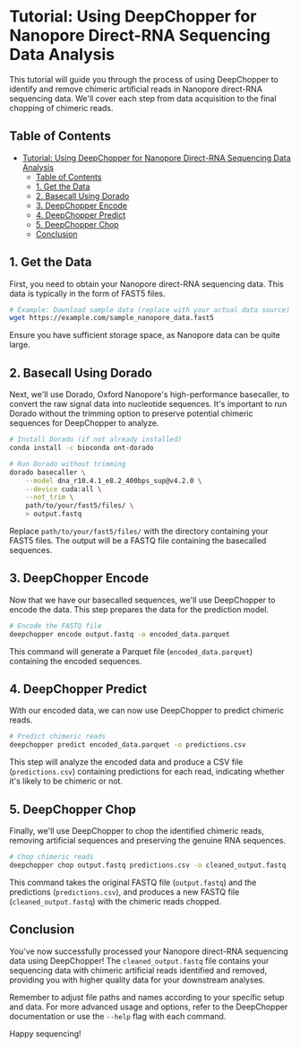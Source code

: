 # Tutorial: Using DeepChopper for Nanopore Direct-RNA Sequencing Data Analysis

This tutorial will guide you through the process of using DeepChopper to identify and remove chimeric artificial reads in Nanopore direct-RNA sequencing data. We'll cover each step from data acquisition to the final chopping of chimeric reads.

## Table of Contents

- [Tutorial: Using DeepChopper for Nanopore Direct-RNA Sequencing Data Analysis](#tutorial-using-deepchopper-for-nanopore-direct-rna-sequencing-data-analysis)
  - [Table of Contents](#table-of-contents)
  - [1. Get the Data](#1-get-the-data)
  - [2. Basecall Using Dorado](#2-basecall-using-dorado)
  - [3. DeepChopper Encode](#3-deepchopper-encode)
  - [4. DeepChopper Predict](#4-deepchopper-predict)
  - [5. DeepChopper Chop](#5-deepchopper-chop)
  - [Conclusion](#conclusion)

## 1. Get the Data

First, you need to obtain your Nanopore direct-RNA sequencing data. This data is typically in the form of FAST5 files.

```bash
# Example: Download sample data (replace with your actual data source)
wget https://example.com/sample_nanopore_data.fast5
```

Ensure you have sufficient storage space, as Nanopore data can be quite large.

## 2. Basecall Using Dorado

Next, we'll use Dorado, Oxford Nanopore's high-performance basecaller, to convert the raw signal data into nucleotide sequences.
It's important to run Dorado without the trimming option to preserve potential chimeric sequences for DeepChopper to analyze.

```bash
# Install Dorado (if not already installed)
conda install -c bioconda ont-dorado

# Run Dorado without trimming
dorado basecaller \
    --model dna_r10.4.1_e8.2_400bps_sup@v4.2.0 \
    --device cuda:all \
    --not_trim \
    path/to/your/fast5/files/ \
    > output.fastq
```

Replace `path/to/your/fast5/files/` with the directory containing your FAST5 files.
The output will be a FASTQ file containing the basecalled sequences.

## 3. DeepChopper Encode

Now that we have our basecalled sequences, we'll use DeepChopper to encode the data.
This step prepares the data for the prediction model.

```bash
# Encode the FASTQ file
deepchopper encode output.fastq -o encoded_data.parquet
```

This command will generate a Parquet file (`encoded_data.parquet`) containing the encoded sequences.

## 4. DeepChopper Predict

With our encoded data, we can now use DeepChopper to predict chimeric reads.

```bash
# Predict chimeric reads
deepchopper predict encoded_data.parquet -o predictions.csv
```

This step will analyze the encoded data and produce a CSV file (`predictions.csv`) containing predictions for each read, indicating whether it's likely to be chimeric or not.

## 5. DeepChopper Chop

Finally, we'll use DeepChopper to chop the identified chimeric reads, removing artificial sequences and preserving the genuine RNA sequences.

```bash
# Chop chimeric reads
deepchopper chop output.fastq predictions.csv -o cleaned_output.fastq
```

This command takes the original FASTQ file (`output.fastq`) and the predictions (`predictions.csv`), and produces a new FASTQ file (`cleaned_output.fastq`) with the chimeric reads chopped.

## Conclusion

You've now successfully processed your Nanopore direct-RNA sequencing data using DeepChopper! The `cleaned_output.fastq` file contains your sequencing data with chimeric artificial reads identified and removed, providing you with higher quality data for your downstream analyses.

Remember to adjust file paths and names according to your specific setup and data.
For more advanced usage and options, refer to the DeepChopper documentation or use the `--help` flag with each command.

Happy sequencing!
